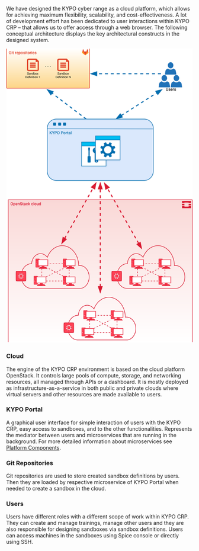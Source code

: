 We have designed the KYPO cyber range as a cloud platform, which allows for achieving maximum flexibility, scalability, and cost-effectiveness. A lot of development effort has been dedicated to user interactions within KYPO CRP – that allows us to offer access through a web browser. The following conceptual architecture displays the key architectural constructs in the designed system.


![KYPO-portal-diagram](../img/basic-concepts/KYPO-portal-diagram.png)

### Cloud
The engine of the KYPO CRP environment is based on the cloud platform OpenStack. It controls large pools of compute, storage, and networking resources, all managed through APIs or a dashboard. It is mostly deployed as infrastructure-as-a-service in both public and private clouds where virtual servers and other resources are made available to users.

### KYPO Portal
A graphical user interface for simple interaction of users with the KYPO CRP, easy access to sandboxes, and to the other functionalities. Represents the mediator between users and microservices that are running in the background. For more detailed information about microservices see [Platform Components](../../installation-guide/platform-components/). 

### Git Repositories 
Git repositories are used to store created sandbox definitions by users. Then they are loaded by respective microservice of KYPO Portal when needed to create a sandbox in the cloud. 

### Users  
Users have different roles with a different scope of work within KYPO CRP. They can create and manage trainings, manage other users and they are also responsible for designing sandboxes via sandbox definitions. Users can access machines in the sandboxes using Spice console or directly using SSH. 

